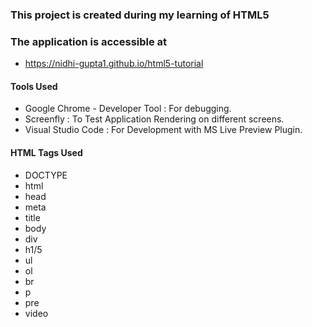 ### This project is created during my learning of HTML5

### The application is accessible at

- https://nidhi-gupta1.github.io/html5-tutorial

#### Tools Used

- Google Chrome - Developer Tool : For debugging.
- Screenfly : To Test Application Rendering on different screens.
- Visual Studio Code : For Development with MS Live Preview Plugin.

#### HTML Tags Used

- DOCTYPE
- html
- head
- meta
- title
- body
- div
- h1/5
- ul
- ol
- br
- p
- pre
- video
